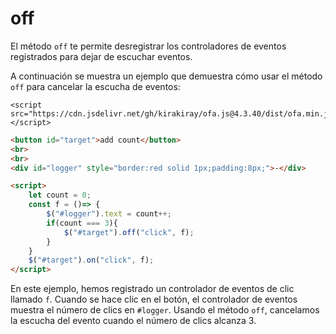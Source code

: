 # off

El método `off` te permite desregistrar los controladores de eventos registrados para dejar de escuchar eventos.

A continuación se muestra un ejemplo que demuestra cómo usar el método `off` para cancelar la escucha de eventos:

<html-viewer>

```
<script src="https://cdn.jsdelivr.net/gh/kirakiray/ofa.js@4.3.40/dist/ofa.min.js"></script>
```

```html
<button id="target">add count</button>
<br>
<br>
<div id="logger" style="border:red solid 1px;padding:8px;">-</div>

<script>
    let count = 0;
    const f = ()=> {
        $("#logger").text = count++;
        if(count === 3){
            $("#target").off("click", f);
        }
    }
    $("#target").on("click", f);
</script>
```

</html-viewer>

En este ejemplo, hemos registrado un controlador de eventos de clic llamado `f`. Cuando se hace clic en el botón, el controlador de eventos muestra el número de clics en `#logger`. Usando el método `off`, cancelamos la escucha del evento cuando el número de clics alcanza 3.